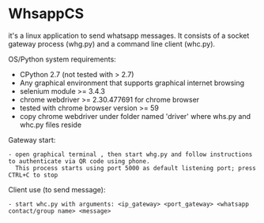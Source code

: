 # WhsappCS

it's a linux application to send whatsapp messages. 
It consists of a socket gateway process (whg.py) and a command line client (whc.py).

OS/Python system requirements:

- CPython 2.7 (not tested with > 2.7)
- Any graphical environment that supports graphical internet browsing 
- selenium module >= 3.4.3
- chrome webdriver >= 2.30.477691 for chrome browser
- tested with chrome browser version >= 59
- copy chrome webdriver under folder named 'driver' where whs.py and whc.py files reside


Gateway start:

	- open graphical terminal , then start whg.py and follow instructions to authenticate via QR code using phone.
	  This process starts using port 5000 as default listening port; press CTRL+C to stop

Client use (to send message):

	- start whc.py with arguments: <ip_gateway> <port_gateway> <whatsapp contact/group name> <message>
